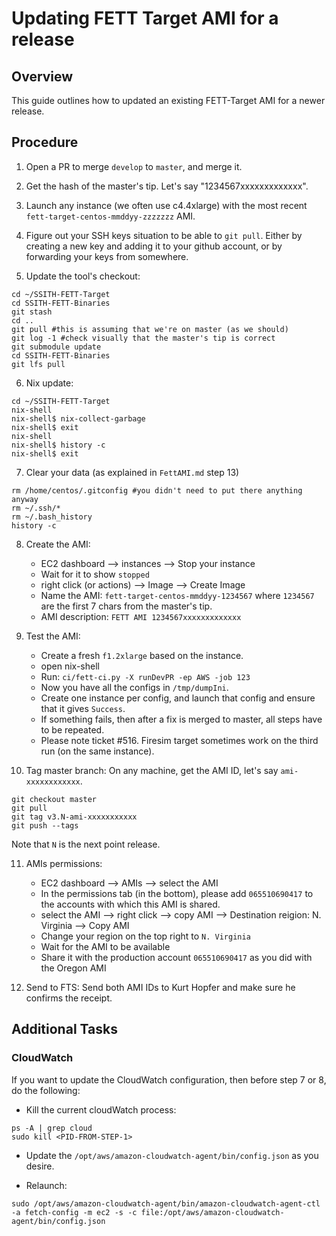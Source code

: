# Updating FETT Target AMI for a release

## Overview

This guide outlines how to updated an existing FETT-Target AMI for a newer release.

## Procedure

1. Open a PR to merge `develop` to `master`, and merge it. 

2. Get the hash of the master's tip. Let's say "1234567xxxxxxxxxxxxx".

3. Launch any instance (we often use c4.4xlarge) with the most recent `fett-target-centos-mmddyy-zzzzzzz` AMI.

4. Figure out your SSH keys situation to be able to `git pull`. Either by creating a new key and adding it to your github account, or by forwarding your keys from somewhere.

5. Update the tool's checkout:
```
cd ~/SSITH-FETT-Target
cd SSITH-FETT-Binaries
git stash
cd ..
git pull #this is assuming that we're on master (as we should)
git log -1 #check visually that the master's tip is correct
git submodule update
cd SSITH-FETT-Binaries
git lfs pull
```

6. Nix update:
```
cd ~/SSITH-FETT-Target
nix-shell
nix-shell$ nix-collect-garbage
nix-shell$ exit
nix-shell
nix-shell$ history -c
nix-shell$ exit
```

7. Clear your data (as explained in `FettAMI.md` step 13)
```
rm /home/centos/.gitconfig #you didn't need to put there anything anyway
rm ~/.ssh/*
rm ~/.bash_history
history -c
```

8. Create the AMI:
    - EC2 dashboard --> instances --> Stop your instance
    - Wait for it to show `stopped`
    - right click (or actions) --> Image --> Create Image
    - Name the AMI: `fett-target-centos-mmddyy-1234567` where `1234567` are the first 7 chars from the master's tip.
    - AMI description: `FETT AMI 1234567xxxxxxxxxxxxx`

9. Test the AMI:
    - Create a fresh `f1.2xlarge` based on the instance.
    - open nix-shell
    - Run: `ci/fett-ci.py -X runDevPR -ep AWS -job 123`
    - Now you have all the configs in `/tmp/dumpIni`. 
    - Create one instance per config, and launch that config and ensure that it gives `Success`.
    - If something fails, then after a fix is merged to master, all steps have to be repeated.
    - Please note ticket #516. Firesim target sometimes work on the third run (on the same instance).

10. Tag master branch:
On any machine, get the AMI ID, let's say `ami-xxxxxxxxxxxx`.
```
git checkout master
git pull
git tag v3.N-ami-xxxxxxxxxxx
git push --tags
```
Note that `N` is the next point release.

11. AMIs permissions:
    - EC2 dashboard --> AMIs --> select the AMI 
    - In the permissions tab (in the bottom), please add `065510690417` to the accounts with which this AMI is shared.
    - select the AMI --> right click --> copy AMI --> Destination reigion: N. Virginia --> Copy AMI
    - Change your region on the top right to `N. Virginia`
    - Wait for the AMI to be available
    - Share it with the production account `065510690417` as you did with the Oregon AMI

12. Send to FTS:
Send both AMI IDs to Kurt Hopfer and make sure he confirms the receipt.

## Additional Tasks ##

### CloudWatch ####

If you want to update the CloudWatch configuration, then before step 7 or 8, do the following:

- Kill the current cloudWatch process:
```
ps -A | grep cloud
sudo kill <PID-FROM-STEP-1>
```

- Update the `/opt/aws/amazon-cloudwatch-agent/bin/config.json` as you desire.

- Relaunch:
```
sudo /opt/aws/amazon-cloudwatch-agent/bin/amazon-cloudwatch-agent-ctl -a fetch-config -m ec2 -s -c file:/opt/aws/amazon-cloudwatch-agent/bin/config.json
```